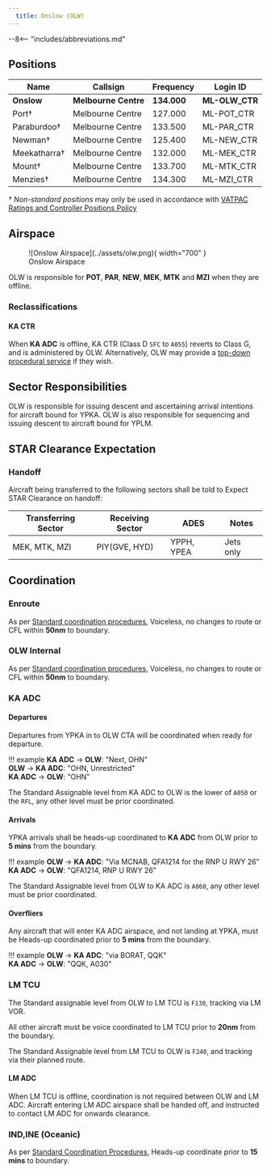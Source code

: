 ```yaml
---
  title: Onslow (OLW)
---
```


--8<-- "includes/abbreviations.md"

## Positions
| Name | Callsign | Frequency | Login ID |
| ---- | -------- | --------- | -------- |
| **Onslow** | **Melbourne Centre** | **134.000** | **ML-OLW_CTR** |
| Port† | Melbourne Centre | 127.000 | ML-POT_CTR |
| Paraburdoo† | Melbourne Centre | 133.500 | ML-PAR_CTR |
| Newman† | Melbourne Centre | 125.400 | ML-NEW_CTR |
| Meekatharra† | Melbourne Centre | 132.000 | ML-MEK_CTR |
| Mount† | Melbourne Centre | 133.700 | ML-MTK_CTR |
| Menzies† | Melbourne Centre | 134.300 | ML-MZI_CTR |

† *Non-standard positions* may only be used in accordance with [VATPAC Ratings and Controller Positions Policy](https://vatpac.org/publications/policies)
## Airspace

<figure markdown>
![Onslow Airspace](../assets/olw.png){ width="700" }
  <figcaption>Onslow Airspace</figcaption>
</figure>

OLW is responsible for **POT**, **PAR**, **NEW**, **MEK**, **MTK** and **MZI** when they are offline.  

### Reclassifications
#### KA CTR
When **KA ADC** is offline, KA CTR (Class D `SFC` to `A055`) reverts to Class G, and is administered by OLW. Alternatively, OLW may provide a [top-down procedural service](../../../aerodromes/Karratha) if they wish.

## Sector Responsibilities
OLW is responsible for issuing descent and ascertaining arrival intentions for aircraft bound for YPKA.
OLW is also responsible for sequencing and issuing descent to aircraft bound for YPLM.

## STAR Clearance Expectation
### Handoff
Aircraft being transferred to the following sectors shall be told to Expect STAR Clearance on handoff:

| Transferring Sector | Receiving Sector | ADES | Notes |
| ---- | -------- | --------- | --------- |
| MEK, MTK, MZI | PIY(GVE, HYD) | YPPH, YPEA | Jets only |

## Coordination

### Enroute
As per [Standard coordination procedures](../../../controller-skills/coordination/#enr-enr), Voiceless, no changes to route or CFL within **50nm** to boundary.

### OLW Internal
As per [Standard coordination procedures](../../../controller-skills/coordination/#enr-enr), Voiceless, no changes to route or CFL within **50nm** to boundary.

### KA ADC
#### Departures
Departures from YPKA in to OLW CTA will be coordinated when ready for departure.  

!!! example
    <span class="hotline">**KA ADC** -> **OLW**</span>: "Next, OHN"  
    <span class="hotline">**OLW** -> **KA ADC**</span>: "OHN, Unrestricted"  
    <span class="hotline">**KA ADC** -> **OLW**</span>: "OHN"  

The Standard Assignable level from KA ADC to OLW is the lower of `A050` or the `RFL`, any other level must be prior coordinated.
#### Arrivals
YPKA arrivals shall be heads-up coordinated to **KA ADC** from OLW prior to **5 mins** from the boundary.

!!! example
    <span class="coldline">**OLW** -> **KA ADC**</span>: "Via MCNAB, QFA1214 for the RNP U RWY 26”  
    <span class="coldline">**KA ADC** -> **OLW**</span>: "QFA1214, RNP U RWY 26"  

The Standard Assignable level from OLW to KA ADC is `A060`, any other level must be prior coordinated.

#### Overfliers
Any aircraft that will enter KA ADC airspace, and not landing at YPKA, must be Heads-up coordinated prior to **5 mins** from the boundary.

!!! example
    <span class="hotline">**OLW** -> **KA ADC**</span>: "via BORAT, QQK"  
    <span class="hotline">**KA ADC** -> **OLW**</span>: "QQK, A030"

### LM TCU
The Standard assignable level from OLW to LM TCU is `F130`, tracking via LM VOR.

All other aircraft must be voice coordinated to LM TCU prior to **20nm** from the boundary.

The Standard Assignable level from LM TCU to OLW is `F240`, and tracking via their planned route.

#### LM ADC
When LM TCU is offline, coordination is not required between OLW and LM ADC. Aircraft entering LM ADC airspace shall be handed off, and instructed to contact LM ADC for onwards clearance.

### IND,INE (Oceanic)
As per [Standard Coordination Procedures](../../../controller-skills/coordination/#enr-oceanic), Heads-up coordinate prior to **15 mins** to boundary.